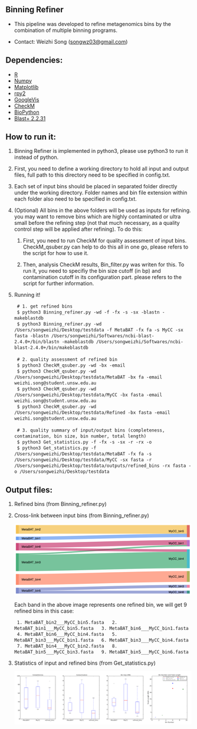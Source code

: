 Binning Refiner
---

+ This pipeline was developed to refine metagenomics bins by the combination of multiple binning programs.

+ Contact: Weizhi Song (songwz03@gmail.com)

Dependencies:
---

+ [R](https://www.r-project.org)
+ [Numpy](http://www.numpy.org)
+ [Matplotlib](http://matplotlib.org)
+ [rpy2](http://rpy2.bitbucket.org)
+ [GoogleVis](https://github.com/mages/googleVis#googlevis)
+ [CheckM](http://ecogenomics.github.io/CheckM/)
+ [BioPython](https://github.com/biopython/biopython.github.io/)
+ [Blast+ 2.2.31](http://www.ncbi.nlm.nih.gov/news/06-16-2015-blast-plus-update/)


How to run it:
---

1. Binning Refiner is implemented in python3, please use python3 to run it instead of python.

1. First, you need to define a working directory to hold all input and output files, full path to this directory need
to be specified in config.txt.

1. Each set of input bins should be placed in separated folder directly under the working directory. Folder names and
bin file extension within each folder also need to be specified in config.txt.

1. (Optional) All bins in the above folders will be used as inputs for refining. you may want to remove bins which
are highly contaminated or ultra small before the refining step (not that much necessary, as a quality control step will
be applied after refining). To do this:

    1. First, you need to run CheckM for quality assessment of input bins. CheckM_qsuber.py can help to do this all in
    one go, please refers to the script for how to use it.

    1. Then, analysis CheckM results, Bin_filter.py was writen for this. To run it, you need to specifiy the bin size
    cutoff (in bp) and contamination cutoff in its configuration part. please refers to the script for further information.

1. Running it!

        # 1. get refined bins
        $ python3 Binning_refiner.py -wd -f -fx -s -sx -blastn -makeblastdb
        $ python3 Binning_refiner.py -wd /Users/songweizhi/Desktop/testdata -f MetaBAT -fx fa -s MyCC -sx fasta -blastn /Users/songweizhi/Softwares/ncbi-blast-2.4.0+/bin/blastn -makeblastdb /Users/songweizhi/Softwares/ncbi-blast-2.4.0+/bin/makeblastdb

        # 2. quality assessment of refined bin
        $ python3 CheckM_qsuber.py -wd -bx -email
        $ python3 CheckM_qsuber.py -wd /Users/songweizhi/Desktop/testdata/MetaBAT -bx fa -email weizhi.song@student.unsw.edu.au
        $ python3 CheckM_qsuber.py -wd /Users/songweizhi/Desktop/testdata/MyCC -bx fasta -email weizhi.song@student.unsw.edu.au
        $ python3 CheckM_qsuber.py -wd /Users/songweizhi/Desktop/testdata/Refined -bx fasta -email weizhi.song@student.unsw.edu.au

        # 3. quality summary of input/output bins (completeness, contamination, bin size, bin number, total length)
        $ python3 Get_statistics.py -f -fx -s -sx -r -rx -o
        $ python3 Get_statistics.py -f /Users/songweizhi/Desktop/testdata/MetaBAT -fx fa -s /Users/songweizhi/Desktop/testdata/MyCC -sx fasta -r /Users/songweizhi/Desktop/testdata/outputs/refined_bins -rx fasta -o /Users/songweizhi/Desktop/testdata

Output files:
---

1. Refined bins (from Binning_refiner.py)

1. Cross-link between input bins (from Binning_refiner.py)

    ![Sankey_plot](doc/images/sankey_plot.jpg)

    Each band in the above image represents one refined bin, we will get 9 refined bins in this case:

        1. MetaBAT_bin2___MyCC_bin5.fasta   2. MetaBAT_bin1___MyCC_bin5.fasta   3. MetaBAT_bin6___MyCC_bin1.fasta
        4. MetaBAT_bin6___MyCC_bin4.fasta   5. MetaBAT_bin3___MyCC_bin1.fasta   6. MetaBAT_bin3___MyCC_bin4.fasta
        7. MetaBAT_bin4___MyCC_bin2.fasta   8. MetaBAT_bin5___MyCC_bin3.fasta   9. MetaBAT_bin5___MyCC_bin6.fasta

1. Statistics of input and refined bins (from Get_statistics.py)

    ![Statistics](doc/images/statistics.png)
